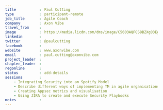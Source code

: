 ```yaml
---
title           : Paul Cutting
type            : participant-remote
job_title       : Agile Coach
company         : Axon Vibe
travel_from     :
image           : https://media.licdn.com/dms/image/C5603AQFCS8BZXg03Eg/profile-displayphoto-shrink_200_200/0?e=1533168000&v=beta&t=8GnVYcA2HSQbXak-ayZj2kniW2PZSR_qVKiqaspjaQY
linkedin        : 
twitter         : @paulcutting
facebook        :
website         : www.axonvibe.com
email           : paul.cutting@axonvibe.com
project_leader  :
chapter_leader  :
regonline       :
status          : add-details
sessions        :
    - Integrating Security into an Spotify Model
    - Describe different ways of implementing TM in agile organisations
    - Creating Appsec metrics and visualisation
    - Using JIRA to create and execute Security Playbooks
notes           :
---
```

